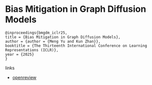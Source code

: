 # Bias Mitigation in Graph Diffusion Models

```
@inproceedings{bmgdm_iclr25,
title = {Bias Mitigation in Graph Diffusion Models},
author = {author = {Meng Yu and Kun Zhan}},
booktitle = {The Thirteenth International Conference on Learning Representations (ICLR)},
year = {2025}
}
```

links
- [openreview](https://openreview.net/forum?id=CSj72Rr2PB)
